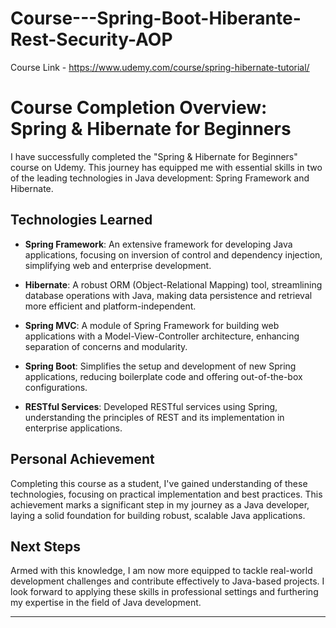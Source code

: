 # Course---Spring-Boot-Hiberante-Rest-Security-AOP


Course Link - https://www.udemy.com/course/spring-hibernate-tutorial/

# Course Completion Overview: Spring & Hibernate for Beginners

I have successfully completed the "Spring & Hibernate for Beginners" course on Udemy. This journey has equipped me with essential skills in two of the leading technologies in Java development: Spring Framework and Hibernate.

## Technologies Learned

- **Spring Framework**: An extensive framework for developing Java applications, focusing on inversion of control and dependency injection, simplifying web and enterprise development.

- **Hibernate**: A robust ORM (Object-Relational Mapping) tool, streamlining database operations with Java, making data persistence and retrieval more efficient and platform-independent.

- **Spring MVC**: A module of Spring Framework for building web applications with a Model-View-Controller architecture, enhancing separation of concerns and modularity.

- **Spring Boot**: Simplifies the setup and development of new Spring applications, reducing boilerplate code and offering out-of-the-box configurations.

- **RESTful Services**: Developed RESTful services using Spring, understanding the principles of REST and its implementation in enterprise applications.

## Personal Achievement

Completing this course as a student, I've gained understanding of these technologies, focusing on practical implementation and best practices. This achievement marks a significant step in my journey as a Java developer, laying a solid foundation for building robust, scalable Java applications.

## Next Steps

Armed with this knowledge, I am now more equipped to tackle real-world development challenges and contribute effectively to Java-based projects. I look forward to applying these skills in professional settings and furthering my expertise in the field of Java development.

---
